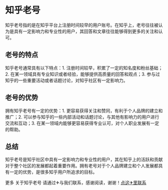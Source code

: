 # 知乎老号

知乎老号指的是在知乎平台上注册时间较早的用户账号。在知乎上，老号往往被认为是具有一定影响力和专业性的用户，其回答和文章往往能够得到更多的关注和认可。

## 老号的特点

知乎老号通常具有以下特点：1. 注册时间较早，积累了一定的知名度和粉丝基础；2. 在某一领域具有专业知识或者经验，能够提供高质量的回答和观点；3. 参与过知乎的一些重要活动或者话题讨论，对知乎社区有一定影响力。

## 老号的优势

拥有知乎老号有一定的优势：1. 更容易获得关注和赞同，有利于个人品牌的建立和推广；2. 可以参与知乎的一些内部活动和话题讨论，与其他有影响力的用户进行交流和互动；3. 在某一领域内能够更容易获得专业认可，对个人职业发展有一定的帮助。

## 总结

知乎老号是知乎社区中具有一定影响力和专业性的用户，其在知乎上的活跃和贡献对于整个社区的发展都起着重要作用。拥有老号对于个人品牌建立和个人发展都具有一定的优势，是很多知乎用户所追求的目标。

更多 关于知乎老号 请通过✈与我们联系，感谢阅读，谢谢！[点这✈里联系](https://add.k02.cc)